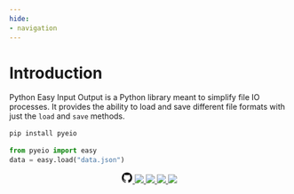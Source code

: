 ```yaml
---
hide:
- navigation
---
```


# Introduction

Python Easy Input Output is a Python library meant to simplify file IO processes. It provides the ability to load and save different file formats with just the `load` and `save` methods.

```bash title="Installation"
pip install pyeio
```

```python title="Usage"
from pyeio import easy
data = easy.load("data.json")
```

<div align="center">
<a href="https://github.com/harttraveller/pyeio" target="_blank">
<img src="assets/github.png" width=20 style="position: relative; left: 0px;">
</a>
<a href="https://pypi.org/project/pyeio/" target="_blank">
<img src="https://img.shields.io/pypi/v/pyeio" height=20 style="position: relative;">
</a>
<a href="https://github.com/harttraveller/pyeio/blob/main/LICENSE" target="_blank">
<img src="https://img.shields.io/badge/license-MIT-blue" height=20 style="position: relative;">
</a>
<a href="https://www.python.org/downloads" target="_blank">
<img src="https://img.shields.io/badge/python-3.10-blue" height=20 style="position: relative;">
</a>
<a href="https://github.com/psf/black" target="_blank">
<img src="https://img.shields.io/badge/code%20style-black-black" height=20 style="position: relative;">
</a>
</div>
